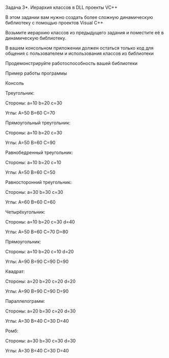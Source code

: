Задача 3*. Иерархия классов в DLL проекты VC++

В этом задании вам нужно создать более сложную динамическую библиотеку с помощью проектов Visual C++

Возьмите иерархию классов из предыдущего задания и поместите её в динамическую библиотеку. 

В вашем консольном приложении должен остаться только код для общения с пользователем и использования классов из библиотеки

Продемонстрируйте работоспособность вашей библиотеки

Пример работы программы

Консоль

Треугольник:

Стороны: a=10 b=20 c=30

Углы: A=50 B=60 C=70

Прямоугольный треугольник:

Стороны: a=10 b=20 c=30

Углы: A=50 B=60 C=90

Равнобедренный треугольник:

Стороны: a=10 b=20 c=10

Углы: A=50 B=60 C=50

Равносторонний треугольник:

Стороны: a=30 b=30 c=30

Углы: A=60 B=60 C=60

Четырёхугольник:

Стороны: a=10 b=20 c=30 d=40

Углы: A=50 B=60 C=70 D=80

Прямоугольник:

Стороны: a=10 b=20 c=10 d=20

Углы: A=90 B=90 C=90 D=90

Квадрат:

Стороны: a=20 b=20 c=20 d=20

Углы: A=90 B=90 C=90 D=90

Параллелограмм:

Стороны: a=20 b=30 c=20 d=30

Углы: A=30 B=40 C=30 D=40

Ромб:

Стороны: a=30 b=30 c=30 d=30

Углы: A=30 B=40 C=30 D=40
